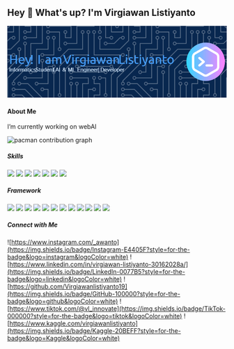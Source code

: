 ## Hey 👋 What's up? I'm Virgiawan Listiyanto

![Virgiawan Listiyanto](IMG/github.png)

#### About Me

I’m currently working on webAI

<picture>
  <source media="(prefers-color-scheme: dark)" srcset="https://raw.githubusercontent.com/Virgiawanlistiyanto19/Virgiawanlistiyanto19/output/pacman-contribution-graph-dark.svg">
  <source media="(prefers-color-scheme: light)" srcset="https://raw.githubusercontent.com/Virgiawanlistiyanto19/Virgiawanlistiyanto19/output/pacman-contribution-graph.svg">
  <img alt="pacman contribution graph" src="https://raw.githubusercontent.com/Virgiawanlistiyanto19/Virgiawanlistiyanto19/output/pacman-contribution-graph.svg">
</picture>

##### Skills

<img src="https://img.shields.io/badge/HTML5-E34F26?style=for-the-badge&logo=html5&logoColor=white" />
<img src="https://img.shields.io/badge/CSS3-1572B6?style=for-the-badge&logo=css3&logoColor=white" />
<img src="https://img.shields.io/badge/JavaScript-323330?style=for-the-badge&logo=javascript&logoColor=F7DF1E" />
<img src="https://img.shields.io/badge/Python-FFD43B?style=for-the-badge&logo=python&logoColor=blue" />
<img src="https://img.shields.io/badge/PHP-777BB4?style=for-the-badge&logo=php&logoColor=white" />
<img src="https://img.shields.io/badge/Dart-0175C2?style=for-the-badge&logo=dart&logoColor=white" />
<img src="https://img.shields.io/badge/json-5E5C5C?style=for-the-badge&logo=json&logoColor=white" />

##### Framework

<img src="https://img.shields.io/badge/React-20232A?style=for-the-badge&logo=react&logoColor=61DAFB" />
<img src="https://img.shields.io/badge/conda-342B029.svg?&style=for-the-badge&logo=anaconda&logoColor=white" />
<img src="https://img.shields.io/badge/Laragon-0E83CD?style=for-the-badge&logo=Laragon&logoColor=white" />
<img src="https://img.shields.io/badge/Node%20js-339933?style=for-the-badge&logo=nodedotjs&logoColor=white" />
<img src="https://img.shields.io/badge/Postman-FF6C37?style=for-the-badge&logo=Postman&logoColor=white" />
<img src="https://img.shields.io/badge/Jupyter-F37626.svg?&style=for-the-badge&logo=Jupyter&logoColor=white" />
<img src="https://img.shields.io/badge/Laravel-FF2D20?style=for-the-badge&logo=laravel&logoColor=white" />
<img src ="https://img.shields.io/badge/Docker-2CA5E0?style=for-the-badge&logo=docker&logoColor=white"/>
<img src ="https://img.shields.io/badge/Flutter-02569B?style=for-the-badge&logo=flutter&logoColor=white"/>
<img src ="https://img.shields.io/badge/Keras-FF0000?style=for-the-badge&logo=keras&logoColor=white"/>
<img src ="https://img.shields.io/badge/TensorFlow-FF6F00?style=for-the-badge&logo=tensorflow&logoColor=white"/>
<img src ="https://img.shields.io/badge/PyTorch-EE4C2C?style=for-the-badge&logo=pytorch&logoColor=white"/>

##### Connect with Me

![https://www.instagram.com/_awanto](https://img.shields.io/badge/Instagram-E4405F?style=for-the-badge&logo=instagram&logoColor=white)
![https://www.linkedin.com/in/virgiawan-listiyanto-30162028a/](https://img.shields.io/badge/LinkedIn-0077B5?style=for-the-badge&logo=linkedin&logoColor=white)
![https://github.com/Virgiawanlistiyanto19](https://img.shields.io/badge/GitHub-100000?style=for-the-badge&logo=github&logoColor=white)
![https://www.tiktok.com/@vl_innovate](https://img.shields.io/badge/TikTok-000000?style=for-the-badge&logo=tiktok&logoColor=white)
![https://www.kaggle.com/virgiawanlistiyanto](https://img.shields.io/badge/Kaggle-20BEFF?style=for-the-badge&logo=Kaggle&logoColor=white)
